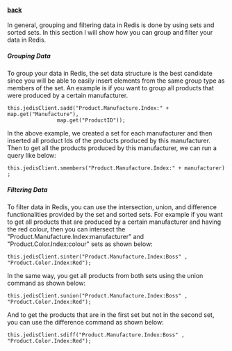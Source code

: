 #### [back](search_data_main.md)

In general, grouping and filtering data in Redis is done by using sets and sorted sets. In this section I will show how you can group and filter your data in Redis.


##### Grouping Data

To group your data in Redis, the set data structure is the best candidate since you will be able to easily insert elements from the same group type as members of the set. An example is if you want to group all products that were produced by a certain manufacturer. 

````
this.jedisClient.sadd("Product.Manufacture.Index:" + map.get("Manufacture"),
				map.get("ProductID"));
````


In the above example, we created a set for each manufacturer and then inserted all product Ids of the products produced by this manufacturer. Then to get all the products produced by this manufacturer, we can run a query like below:

````
this.jedisClient.smembers("Product.Manufacture.Index:" + manufacturer) ;
````

##### Filtering Data

To filter data in Redis, you can use the intersection, union, and difference functionalities provided by the set and sorted sets. For example if you want to get all products that are produced by a certain manufacturer and having the red colour, then you can intersect the "Product.Manufacture.Index:manufacturer" and "Product.Color.Index:colour" sets as shown below:

 ````
 this.jedisClient.sinter("Product.Manufacture.Index:Boss" , "Product.Color.Index:Red");
 ````
 
 In the same way, you get all products from both sets using the union command as shown below:
 
 
 ````
this.jedisClient.sunion("Product.Manufacture.Index:Boss" , "Product.Color.Index:Red");
 ````
 
 And to get the products that are in the first set but not in the second set, you can use the difference command as shown below:
 
````
this.jedisClient.sdiff("Product.Manufacture.Index:Boss" , "Product.Color.Index:Red");
````
 
 